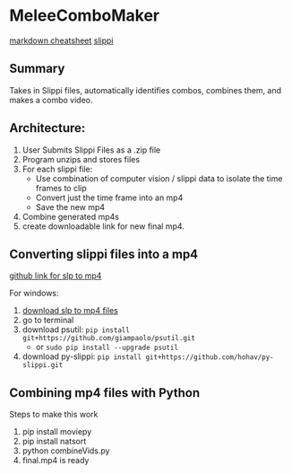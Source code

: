 # MeleeComboMaker

[markdown cheatsheet](https://guides.github.com/pdfs/markdown-cheatsheet-online.pdf)
[slippi](https://slippi.gg/)

## Summary

Takes in Slippi files, automatically identifies combos, combines them, and makes a combo video.

## Architecture:

1. User Submits Slippi Files as a .zip file
2. Program unzips and stores files
3. For each slippi file:
   - Use combination of computer vision / slippi data to isolate the time frames to clip
   - Convert just the time frame into an mp4
   - Save the new mp4
4. Combine generated mp4s
5. create downloadable link for new final mp4.

## Converting slippi files into a mp4

[github link for slp to mp4](https://github.com/NunoDasNeves/slp-to-mp4?fbclid=IwAR0DRyjkg-HbA0rz7XPooypKh8LIazelM0JUepxtApwIaA8LRNol82ibVRg)

For windows:

1. [download slp to mp4 files](https://github.com/NunoDasNeves/slp-to-mp4)
2. go to terminal
3. download psutil: `pip install git+https://github.com/giampaolo/psutil.git`
   - or `sudo pip install --upgrade psutil`
4. download py-slippi: `pip install git+https://github.com/hohav/py-slippi.git`

## Combining mp4 files with Python

Steps to make this work

1. pip install moviepy
2. pip install natsort
3. python combineVids.py
4. final.mp4 is ready
